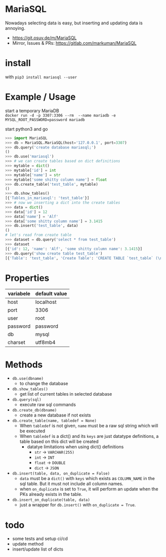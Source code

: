 # MariaSQL

Nowadays selecting data is easy, but inserting and updating data is annoying.

* https://git.osuv.de/m/MariaSQL
* Mirror, Issues & PRs: https://gitlab.com/markuman/MariaSQL

# install

with `pip3 install mariasql --user`

# Example / Usage

start a temporary MariaDB  
`docker run -d -p 3307:3306 --rm  --name mariadb -e MYSQL_ROOT_PASSWORD=password mariadb`

start python3 and go

```python
>>> import MariaSQL
>>> db = MariaSQL.MariaSQL(host='127.0.0.1', port=3307)
>>> db.query('create database mariasql;')
()
>>> db.use('mariasql')
>>> # we can create tables based on dict definitions
>>> mytable = dict()
>>> mytable['id'] = int
>>> mytable['name'] = str
>>> mytable['some shitty column name'] = float
>>> db.create_table('test_table', mytable)
()
>>> db.show_tables()
[{'Tables_in_mariasql': 'test_table'}]
>>> # now we inserting a dict into the create tables
>>> data = dict()
>>> data['id'] = 12
>>> data['name'] = 'Alf'
>>> data['some shitty column name'] = 3.1415
>>> db.insert('test_table', data)
()
# let's read from create table
>>> dataset = db.query('select * from test_table')
>>> dataset
[{'id': 12, 'name': 'Alf', 'some shitty column name': 3.1415}]
>>> db.query('show create table test_table')
[{'Table': 'test_table', 'Create Table': 'CREATE TABLE `test_table` (\n  `id` int(11) DEFAULT NULL,\n  `name` varchar(255) DEFAULT NULL,\n  `some shitty column name` double DEFAULT NULL\n) ENGINE=InnoDB DEFAULT CHARSET=utf8'}]
```

# Properties

| variabele | default value |
| --- | --- |
| host | localhost |
| port | 3306 |
| user | root |
| password | password |
| db | mysql |
| charset | utf8mb4 |

# Methods

* `db.use(dbname)`
  * to change the database
* `db.show_tables()`
  * get list of current tables in selected database
* `db.query(sql)`
  * execute raw sql commands
* `db.create_db(dbname)`
  * create a new database if not exists
* `db.create_table(name, tabledef = None)`
  * When `tabledef` is not given, `name` must be a raw sql string which will be executed
  * When `tabledef` is a dict() and its `keys` are just datatype definitions, a table based on this dict will be created
    * datatye limitations when using dict() definitions
      * `str` -> `VARCHAR(255)`
      * `int` -> `INT`
      * `float` -> `DOUBLE`
      * `dict` -> `JSON`
* `db.insert(table, data, on_duplicate = False)`
  * `data` must be a `dict()` with `keys` which exists as `COLUMN_NAME` in the sql table. But it must not include all column names.
  * when `on_duplicate` is set to `True`, it will perform an update when the PKs already exists in the table.
* `db.insert_on_duplicate(table, data)`
  * just a wrapper for `db.insert()` with `on_duplicate = True`.

# todo

* some tests and setup ci/cd
* update method
* insert/update list of dicts
